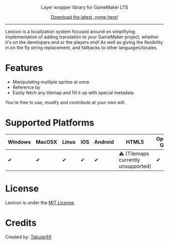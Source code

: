 ﻿<center>
<p>Layer wrapper library for GameMaker LTS<br>

[Download the latest .yymp here!](https://github.com/tabularelf/Slice/releases)

</center>

---

Lexicon is a localization system focused around on simplifying implementation of adding translation to your GameMaker project, whether it's on the developers end or the players end! As well as giving the flexibility in on the fly string replacement, and fallbacks to other languages/locales.

# Features

* Manipulating multiple sprites at once
* Reference by
* Easily fetch any tilemap and fill it up with special metadata

You're free to use, modify and contribute at your own will.

# Supported Platforms

|  Windows  |  MacOSX  |  Linux  |  iOS  |  Android  |  HTML5  |  Opera GX  |  Console  |
| --- | --- | --- | --- | --- | --- | --- | --- |
| ✔ | ✔ | ✔ | ✔ | ✔ | ⚠ (Tilemaps currently unsupported) | ✔ | ✔ |

# License

Lexicon is under the [MIT License](https://github.com/tabularelf/Slice/blob/main/LICENSE).

# Credits

Created by: [TabularElf](https://github.com/TabularElf)